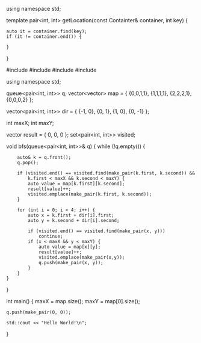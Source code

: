 
using namespace std;

template<typename Containter>
pair<int, int> getLocation(const Containter& container, int key) {

    auto it = container.find(key);
    if (it != container.end()) {

    }


}



#include <iostream>
#include <vector>
#include <queue>
#include <set>

using namespace std;

queue<pair<int, int>> q;
vector<vector<int>> map = {
    {0,0,1,1},
    {1,1,1,1},
    {2,2,2,1},
    {0,0,0,2}
};

vector<pair<int, int>> dir = {
    {-1, 0},
    {0, 1},
    {1, 0},
    {0, -1}
};

int maxX;
int maxY;

vector<int> result = { 0, 0, 0 };
set<pair<int, int>> visited;

void bfs(queue<pair<int, int>>& q)
{
    while (!q.empty()) {

        auto& k = q.front();
        q.pop();

        if (visited.end() == visited.find(make_pair(k.first, k.second)) &&
            k.first < maxX && k.second < maxY) {
            auto value = map[k.first][k.second];
            result[value]++;
            visited.emplace(make_pair(k.first, k.second));
        }

        for (int i = 0; i < 4; i++) {
            auto x = k.first + dir[i].first;
            auto y = k.second + dir[i].second;

            if (visited.end() == visited.find(make_pair(x, y)))
                continue;
            if (x < maxX && y < maxY) {
                auto value = map[x][y];
                result[value]++;
                visited.emplace(make_pair(x,y));
                q.push(make_pair(x, y));
            }
        }
    }
}

int main()
{
    maxX = map.size();
    maxY = map[0].size();

    q.push(make_pair(0, 0));

    std::cout << "Hello World!\n";
}




